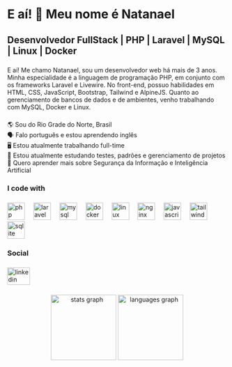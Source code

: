<h1 align="left">E aí! 👋 Meu nome é Natanael</h1>

###

<h2 align="left">Desenvolvedor FullStack | PHP | Laravel | MySQL | Linux | Docker</h2>

###

<p align="left">E aí! Me chamo Natanael, sou um desenvolvedor web há mais de 3 anos. Minha especialidade é a linguagem de programação PHP, em conjunto com os frameworks Laravel e Livewire. No front-end, possuo habilidades em HTML, CSS, JavaScript, Bootstrap, Tailwind e AlpineJS. Quanto ao gerenciamento de bancos de dados e de ambientes, venho trabalhando com MySQL, Docker e Linux.</p>

###

<p align="left">🌎 Sou do Rio Grade do Norte, Brasil<br>🗣️ Falo português e estou aprendendo inglês<br>🖥️ Estou atualmente trabalhando full-time<br>🧠 Estou atualmente estudando testes, padrões e gerenciamento de projetos<br>🌱 Quero aprender mais sobre Segurança da Informação e Inteligência Artificial</p>

###

<h3 align="left">I code with</h3>

###

<div align="left">
  <img src="https://skillicons.dev/icons?i=php" height="40" alt="php logo"  />
  <img width="12" />
  <img src="https://skillicons.dev/icons?i=laravel" height="40" alt="laravel logo"  />
  <img width="12" />
  <img src="https://skillicons.dev/icons?i=mysql" height="40" alt="mysql logo"  />
  <img width="12" />
  <img src="https://skillicons.dev/icons?i=docker" height="40" alt="docker logo"  />
  <img width="12" />
  <img src="https://skillicons.dev/icons?i=linux" height="40" alt="linux logo"  />
  <img width="12" />
  <img src="https://skillicons.dev/icons?i=nginx" height="40" alt="nginx logo"  />
  <img width="12" />
  <img src="https://skillicons.dev/icons?i=js" height="40" alt="javascript logo"  />
  <img width="12" />
  <img src="https://skillicons.dev/icons?i=tailwind" height="40" alt="tailwindcss logo"  />
  <img width="12" />
  <img src="https://skillicons.dev/icons?i=sqlite" height="40" alt="sqlite logo"  />
</div>

###

<h3 align="left">Social</h3>

###

<div align="left">
  <a href="https://www.linkedin.com/in/einael" target="_blank">
    <img src="https://raw.githubusercontent.com/maurodesouza/profile-readme-generator/master/src/assets/icons/social/linkedin/default.svg" width="52" height="40" alt="linkedin logo"  />
  </a>
</div>

###

<div align="center">
  <img src="https://github-readme-stats.vercel.app/api?username=eunael&hide_title=false&hide_rank=false&show_icons=true&include_all_commits=true&count_private=true&disable_animations=false&theme=dracula&locale=pt-br&hide_border=false&order=1" height="150" alt="stats graph"  />
  <img src="https://github-readme-stats.vercel.app/api/top-langs?username=eunael&locale=pt-br&hide_title=false&layout=compact&card_width=320&langs_count=5&theme=dracula&hide_border=false&order=2" height="150" alt="languages graph"  />
</div>

###

